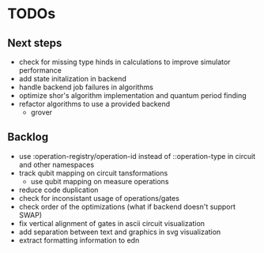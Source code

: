 # TODOs

## Next steps
* check for missing type hinds in calculations to improve simulator performance
* add state initalization in backend
* handle backend job failures in algorithms
* optimize shor's algorithm implementation and quantum period finding
* refactor algorithms to use a provided backend
  * grover

## Backlog
* use :operation-registry/operation-id instead of ::operation-type in circuit
  and other namespaces
* track qubit mapping on circuit tansformations
  * use qubit mapping on measure operations
* reduce code duplication
* check for inconsistant usage of operations/gates
* check order of the optimizations (what if backend doesn't support SWAP)
* fix vertical alignment of gates in ascii circuit visualization
* add separation between text and graphics in svg visualization
* extract formatting information to edn
